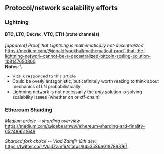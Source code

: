 ## Protocol/network scalability efforts

### Lightning
#### BTC, LTC, Decred, VTC, ETH (state channels)
*[apparent] Proof that Lightning is mathematically not-decentralized* \
https://medium.com/@jonaldfyookball/mathematical-proof-that-the-lightning-network-cannot-be-a-decentralized-bitcoin-scaling-solution-1b8147650800 \
**Notes**: \
- Vitalik responded to this article
- Could be overly antagonistic, but definitely worth reading to think about mechanics of LN probabilistically 
- Lightning network is not necessarily the *only* solution to solving scalability issues (whether on or off-chain)

### Ethereum Sharding
*Medium article -- sharding overview* \
https://medium.com/@icebearhww/ethereum-sharding-and-finality-65248951f649

*Sharded fork choice -- Vlad Zamfir (Eth dev)* \
https://twitter.com/VladZamfir/status/945358660187893761
